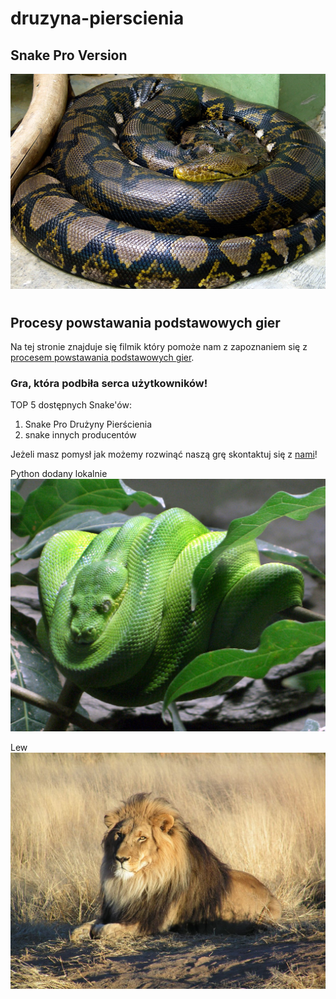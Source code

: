 # druzyna-pierscienia
## Snake Pro Version
![image](image/Python.jpg)
#
## Procesy powstawania podstawowych gier
Na tej stronie znajduje się filmik  który pomoże nam z zapoznaniem się z [procesem powstawania podstawowych gier](https://www.youtube.com/watch?v=XGf2GcyHPhc&ab_channel=freeCodeCamp.org).

### Gra, która podbiła serca użytkowników!
TOP 5 dostępnych Snake'ów:
1. Snake Pro Drużyny Pierścienia
5. snake innych producentów 

Jeżeli masz pomysł jak możemy rozwinąć naszą grę skontaktuj się z [nami](druzyna.pierscienia.projekt@gmail.com)!

Python dodany lokalnie
![image](image/Baumpython.jpg)

Lew
![image](image/lion.jpg)